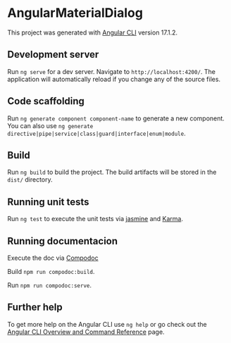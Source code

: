 # AngularMaterialDialog

This project was generated with [Angular CLI](https://github.com/angular/angular-cli) version 17.1.2.

## Development server

Run `ng serve` for a dev server. Navigate to `http://localhost:4200/`. The application will automatically reload if you change any of the source files.

## Code scaffolding

Run `ng generate component component-name` to generate a new component. You can also use `ng generate directive|pipe|service|class|guard|interface|enum|module`.

## Build

Run `ng build` to build the project. The build artifacts will be stored in the `dist/` directory.

## Running unit tests

Run `ng test` to execute the unit tests via [jasmine](https://jasmine.github.io/tutorials/your_first_suite) and [Karma](https://karma-runner.github.io).

## Running documentacion

Execute the doc via [Compodoc](https://compodoc.app/)

Build `npm run compodoc:build`.

Run `npm run compodoc:serve`.

## Further help

To get more help on the Angular CLI use `ng help` or go check out the [Angular CLI Overview and Command Reference](https://angular.io/cli) page.
